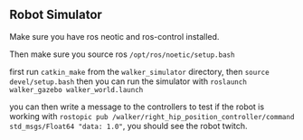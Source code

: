 ## Robot Simulator

Make sure you have ros neotic and ros-control installed.

Then make sure you source ros `/opt/ros/noetic/setup.bash`

first run `catkin_make` from the `walker_simulator` directory, then `source devel/setup.bash`
then you can run the simulator with `roslaunch walker_gazebo walker_world.launch`

you can then write a message to the controllers to test if the robot is working with `rostopic pub /walker/right_hip_position_controller/command std_msgs/Float64 "data: 1.0"`, you should see the robot twitch.
